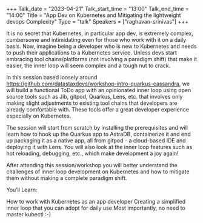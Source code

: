 +++
Talk_date = "2023-04-21"
Talk_start_time = "13:00"
Talk_end_time = "14:00"
Title = "App Dev on Kubernetes and Mitigating the lightweight devops Complexity"
Type = "talk"
Speakers = ["raghavan-srinivas"]
+++

It is no secret that Kubernetes, in particular app dev, is extremely complex, cumbersome and intimidating even for those who work with it on a daily basis. Now, imagine being a developer who is new to Kubernetes and needs to push their applications to a Kubernetes service. Unless devs start embracing tool chains/platforms (not involving a paradigm shift) that make it easier, the inner loop will seem complex and a tough nut to crack.

In this session based loosely around https://github.com/datastaxdevs/workshop-intro-quarkus-cassandra, we will build a functional ToDo app with an opinionated inner loop using open source tools such as Jib, gitpod, Quarkus, Lens, etc. that involves only making slight adjustments to existing tool chains that developers are already comfortable with. These tools offer a great developer experience especially on Kubernetes.

The session will start from scratch by installing the prerequisites and will learn how to hook up the Quarkus app to AstraDB, containerize it and end up packaging it as a native app, all from gitpod - a cloud-based IDE and deploying it with Lens. You will also look at the inner loop features such as hot reloading, debugging, etc., which make development a joy again!

After attending this session/workshop you will better understand the challenges of inner loop development on Kubernetes and how to mitigate them without making a complete paradigm shift.

You’ll Learn:

How to work with Kubernetes as an app developer Creating a simplified inner loop that you can adopt for daily use Most importantly, no need to master kubectl :-)